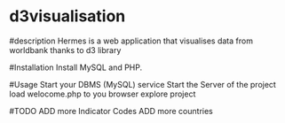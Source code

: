 # d3visualisation

#description
Hermes is a web application that visualises data from worldbank thanks to d3 library

#Installation
Install MySQL and PHP.


#Usage
Start your DBMS (MySQL) service
Start the Server of the project
load welocome.php to you browser
explore project



#TODO
ADD more Indicator Codes
ADD more countries
